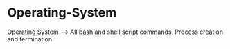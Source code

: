 # Operating-System
Operating System --> All bash and shell script commands, Process creation and termination
